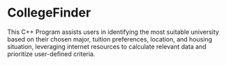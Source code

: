 # CollegeFinder
This C++ Program assists users in identifying the most suitable university based on their chosen major, tuition preferences, location, and housing situation, leveraging internet resources to calculate relevant data and prioritize user-defined criteria.
